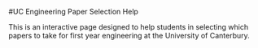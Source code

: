 #UC Engineering Paper Selection Help

This is an interactive page designed to help students in selecting which papers to take for first year engineering at the University of Canterbury.
